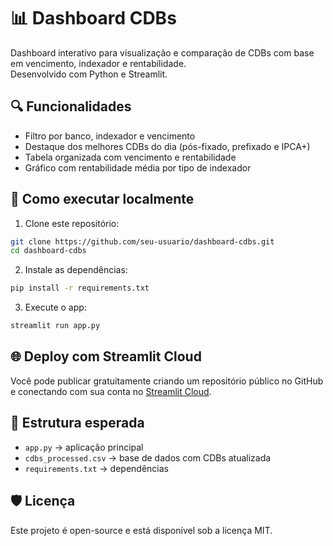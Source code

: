 
# 📊 Dashboard CDBs

Dashboard interativo para visualização e comparação de CDBs com base em vencimento, indexador e rentabilidade.  
Desenvolvido com Python e Streamlit.

## 🔍 Funcionalidades

- Filtro por banco, indexador e vencimento
- Destaque dos melhores CDBs do dia (pós-fixado, prefixado e IPCA+)
- Tabela organizada com vencimento e rentabilidade
- Gráfico com rentabilidade média por tipo de indexador

## 🚀 Como executar localmente

1. Clone este repositório:
```bash
git clone https://github.com/seu-usuario/dashboard-cdbs.git
cd dashboard-cdbs
```

2. Instale as dependências:
```bash
pip install -r requirements.txt
```

3. Execute o app:
```bash
streamlit run app.py
```

## 🌐 Deploy com Streamlit Cloud

Você pode publicar gratuitamente criando um repositório público no GitHub  
e conectando com sua conta no [Streamlit Cloud](https://streamlit.io/cloud).

## 📁 Estrutura esperada

- `app.py` → aplicação principal
- `cdbs_processed.csv` → base de dados com CDBs atualizada
- `requirements.txt` → dependências

## 🛡️ Licença

Este projeto é open-source e está disponível sob a licença MIT.
